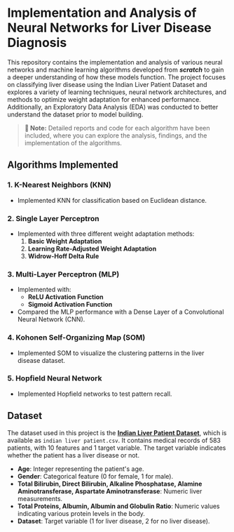 # Implementation and Analysis of Neural Networks for Liver Disease Diagnosis

This repository contains the implementation and analysis of various neural networks and machine learning algorithms developed from ***scratch*** to gain a deeper understanding of how these models function. The project focuses on classifying liver disease using the Indian Liver Patient Dataset and explores a variety of learning techniques, neural network architectures, and methods to optimize weight adaptation for enhanced performance. Additionally, an Exploratory Data Analysis (EDA) was conducted to better understand the dataset prior to model building.

> **📝 Note:** Detailed reports and code for each algorithm have been included, where you can explore the analysis, findings, and the implementation of the algorithms.

## Algorithms Implemented

### 1. K-Nearest Neighbors (KNN)
- Implemented KNN for classification based on Euclidean distance.

### 2. Single Layer Perceptron
- Implemented with three different weight adaptation methods:
  1. **Basic Weight Adaptation**
  2. **Learning Rate-Adjusted Weight Adaptation**
  3. **Widrow-Hoff Delta Rule**

### 3. Multi-Layer Perceptron (MLP)
- Implemented with:
  - **ReLU Activation Function**
  - **Sigmoid Activation Function**
- Compared the MLP performance with a Dense Layer of a Convolutional Neural Network (CNN).

### 4. Kohonen Self-Organizing Map (SOM)
- Implemented SOM to visualize the clustering patterns in the liver disease dataset.

### 5. Hopfield Neural Network
- Implemented Hopfield networks to test pattern recall.

## Dataset

The dataset used in this project is the **[Indian Liver Patient Dataset](https://www.kaggle.com/datasets/uciml/indian-liver-patient-records)**, which is available as `indian liver patient.csv`. It contains medical records of 583 patients, with 10 features and 1 target variable. The target variable indicates whether the patient has a liver disease or not.

- **Age**: Integer representing the patient's age.
- **Gender**: Categorical feature (0 for female, 1 for male).
- **Total Bilirubin, Direct Bilirubin, Alkaline Phosphatase, Alamine Aminotransferase, Aspartate Aminotransferase**: Numeric liver measurements.
- **Total Proteins, Albumin, Albumin and Globulin Ratio**: Numeric values indicating various protein levels in the body.
- **Dataset**: Target variable (1 for liver disease, 2 for no liver disease).

